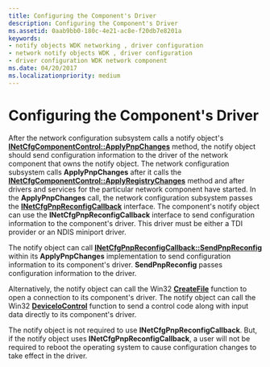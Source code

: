 ```yaml
---
title: Configuring the Component's Driver
description: Configuring the Component's Driver
ms.assetid: 0aab9bb0-180c-4e21-ac8e-f20db7e8201a
keywords:
- notify objects WDK networking , driver configuration
- network notify objects WDK , driver configuration
- driver configuration WDK network component
ms.date: 04/20/2017
ms.localizationpriority: medium
---
```


# Configuring the Component's Driver





After the network configuration subsystem calls a notify object's [**INetCfgComponentControl::ApplyPnpChanges**](/previous-versions/windows/hardware/network/ff547726(v=vs.85)) method, the notify object should send configuration information to the driver of the network component that owns the notify object. The network configuration subsystem calls **ApplyPnpChanges** after it calls the [**INetCfgComponentControl::ApplyRegistryChanges**](/previous-versions/windows/hardware/network/ff547727(v=vs.85)) method and after drivers and services for the particular network component have started. In the **ApplyPnpChanges** call, the network configuration subsystem passes the [**INetCfgPnpReconfigCallback**](/previous-versions/windows/hardware/network/ff547935(v=vs.85)) interface. The component's notify object can use the **INetCfgPnpReconfigCallback** interface to send configuration information to the component's driver. This driver must be either a TDI provider or an NDIS miniport driver.

The notify object can call [**INetCfgPnpReconfigCallback::SendPnpReconfig**](/previous-versions/windows/hardware/network/ff547943(v=vs.85)) within its **ApplyPnpChanges** implementation to send configuration information to its component's driver. **SendPnpReconfig** passes configuration information to the driver.

Alternatively, the notify object can call the Win32 [**CreateFile**](/windows/desktop/api/fileapi/nf-fileapi-createfilea) function to open a connection to its component's driver. The notify object can call the Win32 [**DeviceIoControl**](/windows/desktop/api/ioapiset/nf-ioapiset-deviceiocontrol) function to send a control code along with input data directly to its component's driver.

The notify object is not required to use **INetCfgPnpReconfigCallback**. But, if the notify object uses **INetCfgPnpReconfigCallback**, a user will not be required to reboot the operating system to cause configuration changes to take effect in the driver.

 

